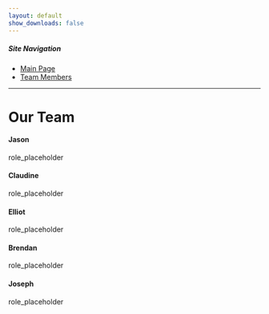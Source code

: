 ```yaml
---
layout: default
show_downloads: false
---
```


##### Site Navigation

* [Main Page](./index.html)
* [Team Members](./team.html)

* * *

# Our Team

#### Jason

role_placeholder

#### Claudine

role_placeholder

#### Elliot

role_placeholder

#### Brendan

role_placeholder

#### Joseph

role_placeholder
